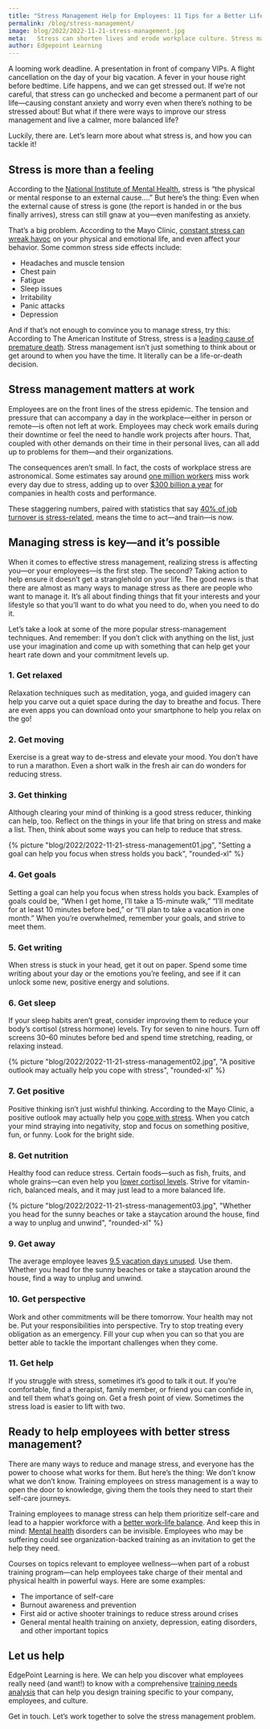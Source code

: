 ```yaml
---
title: "Stress Management Help for Employees: 11 Tips for a Better Life"
permalink: /blog/stress-management/
image: blog/2022/2022-11-21-stress-management.jpg
meta:   Stress can shorten lives and erode workplace culture. Stress management training can help. Here are 13 top tips to help employees handle stress. 
author: Edgepoint Learning
---
```


A looming work deadline. A presentation in front of company VIPs. A flight cancellation on the day of your big vacation. A fever in your house right before bedtime. Life happens, and we can get stressed out. If we’re not careful, that stress can go unchecked and become a permanent part of our life—causing constant anxiety and worry even when there’s nothing to be stressed about! But what if there were ways to improve our stress management and live a calmer, more balanced life?

Luckily, there are. Let’s learn more about what stress is, and how you can tackle it!
## Stress is more than a feeling

According to the [National Institute of Mental Health](https://www.nimh.nih.gov/health/publications/so-stressed-out-fact-sheet), stress is “the physical or mental response to an external cause….” But here’s the thing: Even when the external cause of stress is gone (the report is handed in or the bus finally arrives), stress can still gnaw at you—even manifesting as anxiety.

That’s a big problem. According to the Mayo Clinic, [constant stress can wreak havoc](https://www.mayoclinic.org/healthy-lifestyle/stress-management/in-depth/stress-symptoms/art-20050987) on your physical and emotional life, and even affect your behavior. Some common stress side effects include:
* Headaches and muscle tension
* Chest pain
* Fatigue
* Sleep issues
* Irritability
* Panic attacks
* Depression

And if that’s not enough to convince you to manage stress, try this: According to The American Institute of Stress, stress is a [leading cause of premature death](https://www.stress.org/stress-is-a-leading-cause-of-premature-deaths). Stress management isn’t just something to think about or get around to when you have the time. It literally can be a life-or-death decision.

## Stress management matters at work

Employees are on the front lines of the stress epidemic. The tension and pressure that can accompany a day in the workplace—either in person or remote—is often not left at work. Employees may check work emails during their downtime or feel the need to handle work projects after hours. That, coupled with other demands on their time in their personal lives, can all add up to problems for them—and their organizations.

The consequences aren’t small. In fact, the costs of workplace stress are astronomical. Some estimates say around [one million workers](https://www.stress.org/workplace-stress#:~:text=An%20estimated%201%20million%20workers,is%20due%20to%20job%20stress) miss work every day due to stress, adding up to over [$300 billion a year](https://www.uml.edu/research/cph-new/worker/stress-at-work/financial-costs.aspx) for companies in health costs and performance.

These staggering numbers, paired with statistics that say [40% of job turnover is stress-related](https://www.ilo.org/wcmsp5/groups/public/---ed_protect/---protrav/---safework/documents/publication/wcms_108532.pdf), means the time to act—and train—is now.
## Managing stress is key—and it’s possible 

When it comes to effective stress management, realizing stress is affecting you—or your employees—is the first step. The second? Taking action to help ensure it doesn’t get a stranglehold on your life. The good news is that there are almost as many ways to manage stress as there are people who want to manage it. It’s all about finding things that fit your interests and your lifestyle so that you’ll want to do what you need to do, when you need to do it. 

Let’s take a look at some of the more popular stress-management techniques. And remember: If you don’t click with anything on the list, just use your imagination and come up with something that can help get your heart rate down and your commitment levels up.

### 1. Get relaxed 
Relaxation techniques such as meditation, yoga, and guided imagery can help you carve out a quiet space during the day to breathe and focus. There are even apps you can download onto your smartphone to help you relax on the go!

### 2. Get moving 
Exercise is a great way to de-stress and elevate your mood. You don’t have to run a marathon. Even a short walk in the fresh air can do wonders for reducing stress. 

### 3. Get thinking 
Although clearing your mind of thinking is a good stress reducer, thinking can help, too. Reflect on the things in your life that bring on stress and make a list. Then, think about some ways you can help to reduce that stress.

{% picture "blog/2022/2022-11-21-stress-management01.jpg", "Setting a goal can help you focus when stress holds you back", "rounded-xl" %}

### 4. Get goals
Setting a goal can help you focus when stress holds you back. Examples of goals could be, “When I get home, I’ll take a 15-minute walk,” “I’ll meditate for at least 10 minutes before bed,” or “I’ll plan to take a vacation in one month.” When you’re overwhelmed, remember your goals, and strive to meet them.

### 5. Get writing
When stress is stuck in your head, get it out on paper. Spend some time writing about your day or the emotions you’re feeling, and see if it can unlock some new, positive energy and solutions.

### 6. Get sleep
If your sleep habits aren’t great, consider improving them to reduce your body’s cortisol (stress hormone) levels. Try for seven to nine hours. Turn off screens 30–60 minutes before bed and spend time stretching, reading, or relaxing instead. 

{% picture "blog/2022/2022-11-21-stress-management02.jpg", "A positive outlook may actually help you cope with stress", "rounded-xl" %}


### 7. Get positive
Positive thinking isn’t just wishful thinking. According to the Mayo Clinic, a positive outlook may actually help you [cope with stress](https://www.mayoclinic.org/healthy-lifestyle/stress-management/in-depth/positive-thinking/art-20043950#:~:text=It's%20unclear%20why%20people%20who,of%20stress%20on%20your%20body). When you catch your mind straying into negativity, stop and focus on something positive, fun, or funny. Look for the bright side.

### 8. Get nutrition
Healthy food can reduce stress. Certain foods—such as fish, fruits, and whole grains—can even help you [lower cortisol levels](https://health.clevelandclinic.org/eat-these-foods-to-reduce-stress-and-anxiety). Strive for vitamin-rich, balanced meals, and it may just lead to a more balanced life.

{% picture "blog/2022/2022-11-21-stress-management03.jpg", "Whether you head for the sunny beaches or take a staycation around the house, find a way to unplug and unwind", "rounded-xl" %}


### 9. Get away
The average employee leaves [9.5 vacation days unused](https://www.qualtrics.com/news/half-of-u-s-employees-say-they-wfv-work-from-vacation/). Use them. Whether you head for the sunny beaches or take a staycation around the house, find a way to unplug and unwind.

### 10. Get perspective
Work and other commitments will be there tomorrow. Your health may not be. Put your responsibilities into perspective. Try to stop treating every obligation as an emergency. Fill your cup when you can so that you are better able to tackle the important challenges when they come.

### 11. Get help
If you struggle with stress, sometimes it’s good to talk it out. If you’re comfortable, find a therapist, family member, or friend you can confide in, and tell them what’s going on. Get a fresh point of view. Sometimes the stress load is easier to lift with two.

## Ready to help employees with better stress management?

There are many ways to reduce and manage stress, and everyone has the power to choose what works for them. But here’s the thing: We don’t know what we don’t know. Training employees on stress management is a way to open the door to knowledge, giving them the tools they need to start their self-care journeys.

Training employees to manage stress can help them prioritize self-care and lead to a happier workforce with a [better work-life balance](/blog/work-life-balance-training). And keep this in mind: [Mental health](/blog/mental-health-training/) disorders can be invisible. Employees who may be suffering could see organization-backed training as an invitation to get the help they need. 

Courses on topics relevant to employee wellness—when part of a robust training program—can help employees take charge of their mental and physical health in powerful ways. Here are some examples:
* The importance of self-care
* Burnout awareness and prevention
* First aid or active shooter trainings to reduce stress around crises
* General mental health training on anxiety, depression, eating disorders, and other important topics

## Let us help
EdgePoint Learning is here. We can help you discover what employees really need (and want!) to know with a comprehensive [training needs analysis](/blog/training-needs-analysis) that can help you design training specific to your company, employees, and culture.

Get in touch. Let’s work together to solve the stress management problem.
